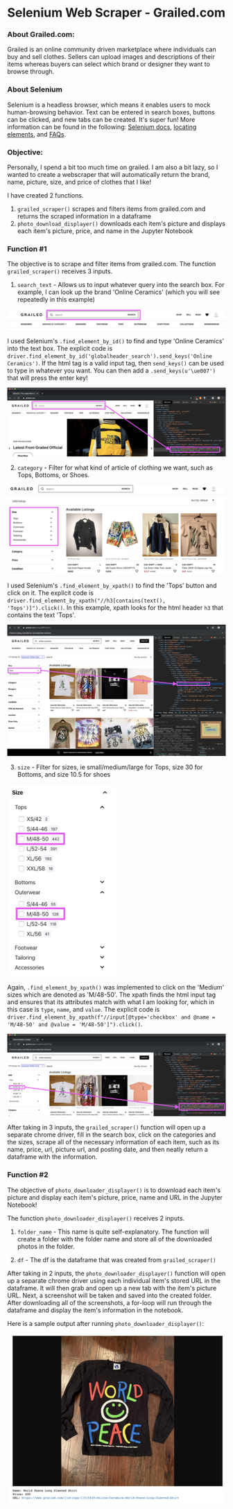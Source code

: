 # Selenium Web Scraper - Grailed.com

### About Grailed.com:

Grailed is an online community driven marketplace where individuals can buy and sell clothes. Sellers can upload images and descriptions of their items whereas buyers can select which brand or designer they want to browse through.

### About Selenium

Selenium is a headless browser, which means it enables users to mock human-browsing behavior. Text can be entered in search boxes, buttons can be clicked, and new tabs can be created. It's super fun! More information can be found in the following: [Selenium docs](http://selenium-python.readthedocs.io/getting-started.html), [locating elements](http://selenium-python.readthedocs.io/locating-elements.html#locating-elements), and [FAQs](http://selenium-python.readthedocs.io/faq.html).


### Objective:

Personally, I spend a bit too much time on grailed. I am also a bit lazy, so I wanted to create a webscraper that will automatically return the brand, name, picture, size, and price of clothes that I like!

I have created 2 functions.
1. `grailed_scraper()` scrapes and filters items from grailed.com and returns the scraped information in a dataframe
2. `photo_download_displayer()` downloads each item's picture and displays each item's picture, price, and name in the Jupyter Notebook

### Function #1
The objective is to scrape and filter items from grailed.com.
The function `grailed_scraper()` receives 3 inputs.
1. `search_text` - Allows us to input whatever query into the search box. For example, I can look up the brand 'Online Ceramics' (which you will see repeatedly in this example)


![grailed search box](./pics/GRAILED_SEARCH_BOX.jpeg)

I used Selenium's `.find_element_by_id()` to find and type 'Online Ceramics' into the text box. The explicit code is `driver.find_element_by_id('globalheader_search').send_keys('Online Ceramics')`. If the html tag is a valid input tag, then `send_keys()` can be used to type in whatever you want. You can then add a `.send_keys(u'\ue007')` that will press the enter key!


![xpath1](./pics/xpath_example1.jpeg)

2. `category` - Filter for what kind of article of clothing we want, such as Tops, Bottoms, or Shoes.


![grailed search box](./pics/GRAILED_CATEGORY.jpeg)

I used Selenium's `.find_element_by_xpath()` to find the 'Tops' button and click on it. The explicit code is `driver.find_element_by_xpath("//h3[contains(text(), 'Tops')]").click()`. In this example, xpath looks for the html header `h3`  that contains the text 'Tops'.


![xpath2](./pics/xpath_example2.jpeg)

3. `size` - Filter for sizes, ie small/medium/large for Tops, size 30 for Bottoms, and size 10.5 for shoes


<img src="./pics/GRAILED_SIZE.jpeg" alt="drawing" width="250"/>

Again, `.find_element_by_xpath()` was implemented to click on the 'Medium' sizes which are denoted as 'M/48-50'. The xpath finds the html input tag and ensures that its attributes match with what I am looking for, which in this case is `type`, `name`, and `value`. The explicit code is `driver.find_element_by_xpath(f"//input[@type='checkbox' and @name = 'M/48-50' and @value = 'M/48-50']").click()`.


![xpath3](./pics/xpath_example3.jpeg)


After taking in 3 inputs, the `grailed_scraper()` function will open up a separate chrome driver, fill in the search box, click on the categories and the sizes, scrape all of the necessary information of each item, such as its name, price, url, picture url, and posting date, and then neatly return a dataframe with the information.

### Function #2

The objective of `photo_downloader_displayer()` is to download each item's picture and display each item's picture, price, name and URL in the Jupyter Notebook!

The function `photo_downloader_displayer()` receives 2 inputs.
1. `folder_name` - This name is quite self-explanatory. The function will create a folder with the folder name and store all of the downloaded photos in the folder.


2. `df` - The df is the dataframe that was created from `grailed_scraper()`


After taking in 2 inputs, the `photo_downloader_displayer()` function will open up a separate chrome driver using each individual item's stored URL in the dataframe. It will then grab and open up a new tab with the item's picture URL. Next, a screenshot will be taken and saved into the created folder. After downloading all of the screenshots, a for-loop will run through the dataframe and display the item's information in the notebook.

Here is a sample output after running `photo_downloader_displayer()`:


![example](./pics/sample.png)
